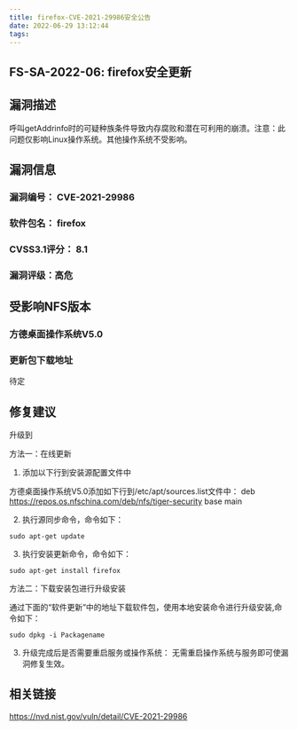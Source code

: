 ```yaml
---
title: firefox-CVE-2021-29986安全公告
date: 2022-06-29 13:12:44
tags:
---
```

## FS-SA-2022-06: firefox安全更新

## 漏洞描述

呼叫getAddrinfo时的可疑种族条件导致内存腐败和潜在可利用的崩溃。注意：此问题仅影响Linux操作系统。其他操作系统不受影响。

## 漏洞信息

###    漏洞编号： CVE-2021-29986

###    软件包名： firefox

###    CVSS3.1评分： 8.1

###    漏洞评级：高危

## 受影响NFS版本

###    方德桌面操作系统V5.0

### 更新包下载地址

待定

## 修复建议

升级到 

方法一：在线更新

1. 添加以下行到安装源配置文件中

方德桌面操作系统V5.0添加如下行到/etc/apt/sources.list文件中：
deb https://repos.os.nfschina.com/deb/nfs/tiger-security base main

2. 执行源同步命令，命令如下：

```
sudo apt-get update
```

3. 执行安装更新命令，命令如下：

```
sudo apt-get install firefox
```

方法二：下载安装包进行升级安装

通过下面的“软件更新”中的地址下载软件包，使用本地安装命令进行升级安装,命令如下：

```
sudo dpkg -i Packagename
```

3. 升级完成后是否需要重启服务或操作系统：
   无需重启操作系统与服务即可使漏洞修复生效。

## 相关链接

https://nvd.nist.gov/vuln/detail/CVE-2021-29986
